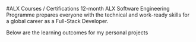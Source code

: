#ALX Courses / Certifications 
12-month ALX Software Engineering Programme prepares 
everyone with the technical and work-ready skills for a 
global career as a Full-Stack Developer.

Below are the learning outcomes for my personal projects 

